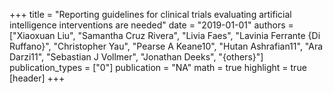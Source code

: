 +++
title = "Reporting guidelines for clinical trials evaluating artificial intelligence interventions are needed"
date = "2019-01-01"
authors = ["Xiaoxuan Liu", "Samantha Cruz Rivera", "Livia Faes", "Lavinia Ferrante {Di Ruffano}", "Christopher Yau", "Pearse A Keane10", "Hutan Ashrafian11", "Ara Darzi11", "Sebastian J Vollmer", "Jonathan Deeks", "{others}"]
publication_types = ["0"]
publication = "NA"
math = true
highlight = true
[header]
+++
